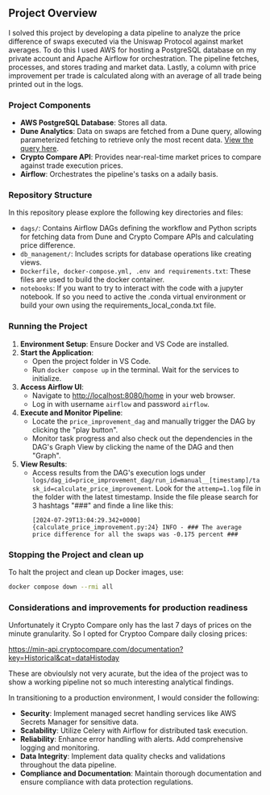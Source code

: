 
## Project Overview

I solved this project by developing a data pipeline to analyze the price difference of swaps executed via the Uniswap Protocol against market averages. To do this I used AWS for hosting a PostgreSQL database on my private account and Apache Airflow for orchestration. The pipeline fetches, processes, and stores trading and market data. Lastly, a column with price improvement per trade is calculated along with an average of all trade being printed out in the logs.

### Project Components

- **AWS PostgreSQL Database**: Stores all data.
- **Dune Analytics**: Data on swaps are fetched from a Dune query, allowing parameterized fetching to retrieve only the most recent data. [View the query here](https://dune.com/queries/3941831/6630301).
- **Crypto Compare API**: Provides near-real-time market prices to compare against trade execution prices.
- **Airflow**: Orchestrates the pipeline's tasks on a adaily basis.

### Repository Structure

In this repository please explore the following key directories and files:

- `dags/`: Contains Airflow DAGs defining the workflow and Python scripts for fetching data from Dune and Crypto Compare APIs and calculating price difference.
- `db_management/`: Includes scripts for database operations like creating views.
- `Dockerfile, docker-compose.yml, .env and requirements.txt`: These files are used to build the docker container.
- `notebooks`: If you want to try to interact with the code with a jupyter notebook. If so you need to active the .conda virtual environment or build your own using the requirements_local_conda.txt file.

### Running the Project

1. **Environment Setup**: Ensure Docker and VS Code are installed.
2. **Start the Application**:
   - Open the project folder in VS Code.
   - Run `docker compose up` in the terminal. Wait for the services to initialize.
3. **Access Airflow UI**:
   - Navigate to [http://localhost:8080/home](http://localhost:8080/home) in your web browser.
   - Log in with username `airflow` and password `airflow`.
4. **Execute and Monitor Pipeline**:
   - Locate the `price_improvement_dag` and manually trigger the DAG by clicking the "play button".
   - Monitor task progress and also check out the dependencies in the DAG's Graph View by clicking the name of the DAG and then "Graph".
5. **View Results**:
   - Access results from the DAG's execution logs under `logs/dag_id=price_improvement_dag/run_id=manual__[timestamp]/task_id=calculate_price_improvement`. Look for the `attemp=1.log` file in the folder with the latest timestamp. Inside the file please search for 3 hashtags "###" and finde a line like this:
     ```
     [2024-07-29T13:04:29.342+0000] {calculate_price_improvement.py:24} INFO - ### The average price difference for all the swaps was -0.175 percent ###
     ```

### Stopping the Project and clean up

To halt the project and clean up Docker images, use:
```bash
docker compose down --rmi all
```

### Considerations and improvements for production readiness

Unfortunately it Crypto Compare only has the last 7 days of prices on the minute granularity. So I opted for Cryptoo Compare daily closing prices:

https://min-api.cryptocompare.com/documentation?key=Historical&cat=dataHistoday

These are obvioulsly not very acurate, but the idea of the project was to show a working pipeline not so much interesting analytical findings.

In transitioning to a production environment, I would consider the following:

- **Security**: Implement managed secret handling services like AWS Secrets Manager for sensitive data.
- **Scalability**: Utilize Celery with Airflow for distributed task execution.
- **Reliability**: Enhance error handling with alerts. Add comprehensive logging and monitoring.
- **Data Integrity**: Implement data quality checks and validations throughout the data pipeline.
- **Compliance and Documentation**: Maintain thorough documentation and ensure compliance with data protection regulations.
